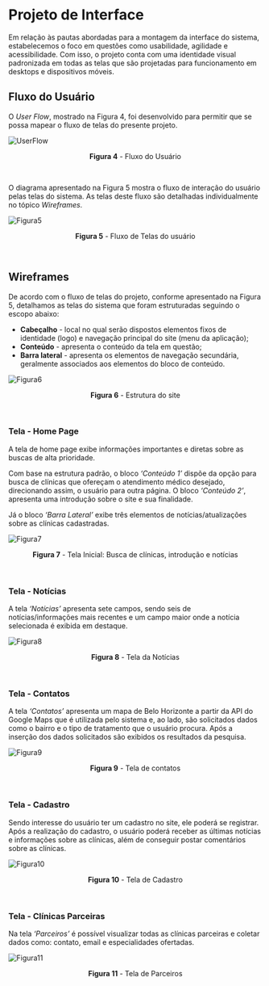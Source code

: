
# Projeto de Interface

Em relação às pautas abordadas para a montagem da interface do sistema, estabelecemos o foco em questões como usabilidade, agilidade e acessibilidade. Com isso, o projeto conta com uma identidade visual padronizada em todas as telas que são projetadas para funcionamento em desktops e dispositivos móveis.
<br/>

## Fluxo do Usuário

O *User Flow*, mostrado na Figura 4, foi desenvolvido para permitir que se possa mapear o fluxo de telas do presente projeto.

![UserFlow](img/Userflow1.jpg) <p align="center">**Figura 4** - Fluxo do Usuário</p>
<br/>

O diagrama apresentado na Figura 5 mostra o fluxo de interação do usuário pelas telas do sistema. As telas deste fluxo são detalhadas individualmente no tópico *Wireframes*.

![Figura5](img/DiagramaInterface.png) <p align="center">**Figura 5** - Fluxo de Telas do usuário</p>
<br/>

## Wireframes

De acordo com o fluxo de telas do projeto, conforme apresentado na Figura 5, detalhamos as telas do sistema que foram estruturadas seguindo o escopo abaixo:

* **Cabeçalho** - local no qual serão dispostos elementos fixos de identidade (logo) e navegação principal do site (menu da aplicação);
* **Conteúdo** - apresenta o conteúdo da tela em questão;
* **Barra lateral** - apresenta os elementos de navegação secundária, geralmente associados aos elementos do bloco de conteúdo.

![Figura6](img/Layoutsite.png) <p align="center">**Figura 6** - Estrutura do site</p>
<br/>

### Tela - Home Page

A tela de home page exibe informações importantes e diretas sobre as buscas de alta prioridade.

Com base na estrutura padrão, o bloco *‘Conteúdo 1’* dispõe da opção para busca de clínicas que ofereçam o atendimento médico desejado, direcionando assim, o usuário para
outra página. O bloco *‘Conteúdo 2’*, apresenta uma introdução sobre o site e sua finalidade.

Já o bloco *‘Barra Lateral’* exibe três elementos de notícias/atualizações sobre as clínicas cadastradas.

![Figura7](img/Wireframing01.jpg) <p align="center">**Figura 7** - Tela Inicial: Busca de clínicas, introdução e notícias</p>
<br/>

### Tela - Notícias

A tela *‘Notícias’* apresenta sete campos, sendo seis de notícias/informações mais recentes e um campo maior onde a notícia selecionada é exibida em destaque.

![Figura8](img/Wireframing03.jpg) <p align="center">**Figura 8** - Tela da Notícias</p>
<br/>

### Tela - Contatos

A tela *‘Contatos’* apresenta um mapa de Belo Horizonte a partir da API do Google Maps que é utilizada pelo sistema e, ao lado, são solicitados dados como o bairro e o tipo de
tratamento que o usuário procura. Após a inserção dos dados solicitados são exibidos os resultados da pesquisa.

![Figura9](img/Wireframing02.jpg) <p align="center">**Figura 9** - Tela de contatos</p>
<br/>

### Tela - Cadastro

Sendo interesse do usuário ter um cadastro no site, ele poderá se registrar. Após a realização do cadastro, o usuário poderá receber as últimas notícias e informações sobre as
clínicas, além de conseguir postar comentários sobre as clínicas.

![Figura10](img/Wireframing04.jpg) <p align="center">**Figura 10** - Tela de Cadastro</p>
<br/>

### Tela - Clínicas Parceiras

Na tela *‘Parceiros’* é possível visualizar todas as clínicas parceiras e coletar dados como: contato, email e especialidades ofertadas.

![Figura11](img/Wireframing05.jpg) <p align="center">**Figura 11** - Tela de Parceiros</p>
